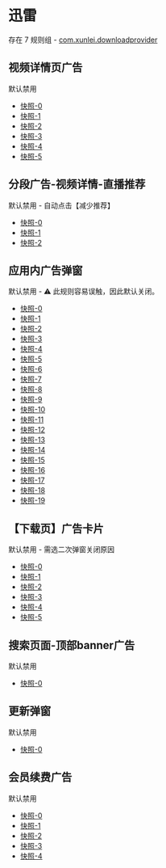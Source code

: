 # 迅雷

存在 7 规则组 - [com.xunlei.downloadprovider](/src/apps/com.xunlei.downloadprovider.ts)

## 视频详情页广告

默认禁用

- [快照-0](https://i.gkd.li/import/12707701)
- [快照-1](https://i.gkd.li/import/13625418)
- [快照-2](https://i.gkd.li/import/12707717)
- [快照-3](https://i.gkd.li/import/12707702)
- [快照-4](https://i.gkd.li/import/12882988)
- [快照-5](https://i.gkd.li/import/13228423)

## 分段广告-视频详情-直播推荐

默认禁用 - 自动点击【减少推荐】

- [快照-0](https://i.gkd.li/import/12707701)
- [快照-1](https://i.gkd.li/import/12707710)
- [快照-2](https://i.gkd.li/import/14031920)

## 应用内广告弹窗

默认禁用 - ⚠ 此规则容易误触，因此默认关闭。

- [快照-0](https://i.gkd.li/import/12868648)
- [快照-1](https://i.gkd.li/import/12879372)
- [快照-2](https://i.gkd.li/import/12882366)
- [快照-3](https://i.gkd.li/import/12892871)
- [快照-4](https://i.gkd.li/import/13799878)
- [快照-5](https://i.gkd.li/import/12868667)
- [快照-6](https://i.gkd.li/import/12881946)
- [快照-7](https://i.gkd.li/import/13295179)
- [快照-8](https://i.gkd.li/import/12882132)
- [快照-9](https://i.gkd.li/import/12901374)
- [快照-10](https://i.gkd.li/import/12882166)
- [快照-11](https://i.gkd.li/import/12882237)
- [快照-12](https://i.gkd.li/import/13597068)
- [快照-13](https://i.gkd.li/import/12882199)
- [快照-14](https://i.gkd.li/import/12881911)
- [快照-15](https://i.gkd.li/import/12892912)
- [快照-16](https://i.gkd.li/import/12881976)
- [快照-17](https://i.gkd.li/import/12881976)
- [快照-18](https://i.gkd.li/import/13761275)
- [快照-19](https://i.gkd.li/import/12879452)

## 【下载页】广告卡片

默认禁用 - 需选二次弹窗关闭原因

- [快照-0](https://i.gkd.li/import/12881865)
- [快照-1](https://i.gkd.li/import/12892893)
- [快照-2](https://i.gkd.li/import/12901395)
- [快照-3](https://i.gkd.li/import/128818775)
- [快照-4](https://i.gkd.li/import/13198070)
- [快照-5](https://i.gkd.li/import/13484249)

## 搜索页面-顶部banner广告

默认禁用

- [快照-0](https://i.gkd.li/import/12882892)

## 更新弹窗

默认禁用

- [快照-0](https://i.gkd.li/import/13228920)

## 会员续费广告

默认禁用

- [快照-0](https://i.gkd.li/import/12707698)
- [快照-1](https://i.gkd.li/import/13448909)
- [快照-2](https://i.gkd.li/import/12882928)
- [快照-3](https://i.gkd.li/import/12882939)
- [快照-4](https://i.gkd.li/import/13259268)
